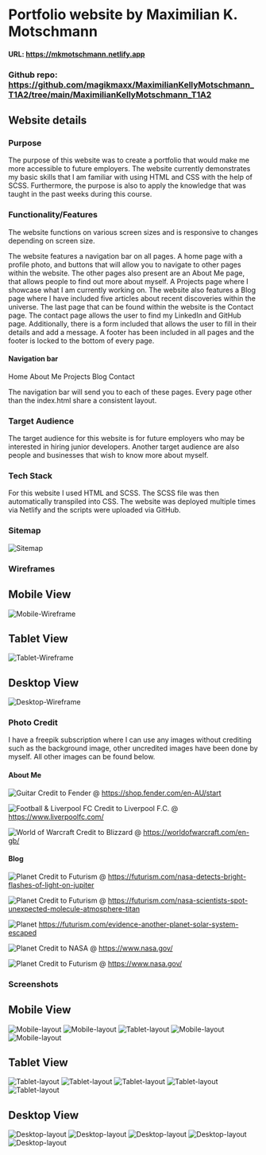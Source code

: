 # Portfolio website by Maximilian K. Motschmann

#### URL: https://mkmotschmann.netlify.app

### Github repo: https://github.com/magikmaxx/MaximilianKellyMotschmann_T1A2/tree/main/MaximilianKellyMotschmann_T1A2

## Website details

### Purpose

The purpose of this website was to create a portfolio that would make me more accessible to future employers. The website currently demonstrates my basic skills that I am familiar with using HTML and CSS with the help of SCSS. Furthermore, the purpose is also to apply the knowledge that was taught in the past weeks during this course.

### Functionality/Features

The website functions on various screen sizes and is responsive to changes depending on screen size.

The website features a navigation bar on all pages. A home page with a profile photo, and buttons that will allow you to navigate to other pages within the website. The other pages also present are an About Me page, that allows people to find out more about myself. A Projects page where I showcase what I am currently working on. The website also features a Blog page where I have included five articles about recent discoveries within the universe. The last page that can be found within the website is the Contact page. The contact page allows the user to find my LinkedIn and GitHub page. Additionally, there is a form included that allows the user to fill in their details and add a message.
A footer has been included in all pages and the footer is locked to the bottom of every page.

#### Navigation bar

Home About Me Projects Blog Contact

The navigation bar will send you to each of these pages. Every page other than the index.html share a consistent layout.

### Target Audience

The target audience for this website is for future employers who may be interested in hiring junior developers. Another target audience are also people and businesses that wish to know more about myself.

### Tech Stack

For this website I used HTML and SCSS. The SCSS file was then automatically transpiled into CSS. The website was deployed multiple times via Netlify and the scripts were uploaded via GitHub.

### Sitemap

![Sitemap](docs/sitemap.jpeg "Sitemap")

### Wireframes

## Mobile View

![Mobile-Wireframe](docs/Wireframes/Mobile-Layout.png)

## Tablet View

![Tablet-Wireframe](docs/Wireframes/Tablet-Layout.png)

## Desktop View

![Desktop-Wireframe](docs/Wireframes/Desktop-Layout.png)

### Photo Credit

I have a freepik subscription where I can use any images without crediting such as the background image, other uncredited images have been done by myself. All other images can be found below.

#### About Me

![Guitar](docs/images/Fender-Player-Strat.jpg "Guitar")
Credit to Fender @ https://shop.fender.com/en-AU/start

![Football & Liverpool FC](docs/images/LFC.jpg "Liverpool FC")
Credit to Liverpool F.C. @ https://www.liverpoolfc.com/

![World of Warcraft](docs/images/WoW-Shadowlands.jpg)
Credit to Blizzard @ https://worldofwarcraft.com/en-gb/

#### Blog

![Planet](docs/images/jupiter-blog.jpg "Jupiter")
Credit to Futurism @ https://futurism.com/nasa-detects-bright-flashes-of-light-on-jupiter

![Planet](docs/images/titan-blog.jpeg "Titan")
Credit to Futurism @ https://futurism.com/nasa-scientists-spot-unexpected-molecule-atmosphere-titan

![Planet](docs/images/planet-blog.jpg "Neptune")
https://futurism.com/evidence-another-planet-solar-system-escaped

![Planet](docs/images/exoplanet-blog.png "Exoplanet")
Credit to NASA @ https://www.nasa.gov/

![Planet](docs/images/Star-closer-blog.png "Sun")
Credit to Futurism @ https://www.nasa.gov/

### Screenshots

## Mobile View

![Mobile-layout](docs/Screenshots/Mobile-Home.png "Mobile Home Layout")
![Mobile-layout](docs/Screenshots/Mobile-About-Me.png "Mobile About Me Layout")
![Tablet-layout](docs/Screenshots/Mobile-Projects.png "Mobile Projects Layout")
![Mobile-layout](docs/Screenshots/Mobile-Blog.png "Mobile Blog Layout")
![Mobile-layout](docs/Screenshots/Mobile-Contact.png "Mobile Home Layout")

## Tablet View

![Tablet-layout](docs/Screenshots/Tablet-Home.png "Tablet Home Layout")
![Tablet-layout](docs/Screenshots/Tablet-About-Me.png "Tablet About Me Layout")
![Tablet-layout](docs/Screenshots/Tablet-Projects.png "Tablet Projects Layout")
![Tablet-layout](docs/Screenshots/Tablet-Blog.png "Tablet Blog Layout")
![Tablet-layout](docs/Screenshots/Tablet-contact.png "Tablet Contact Layout")

## Desktop View

![Desktop-layout](docs/Screenshots/Desktop-Home.png "Desktop Home Layout")
![Desktop-layout](docs/Screenshots/Desktop-About-Me.png "Desktop About Me Layout")
![Desktop-layout](docs/Screenshots/Desktop-Projects.png "Desktop Projects Layout")
![Desktop-layout](docs/Screenshots/Desktop-Blog.png "Desktop Blog Layout")
![Desktop-layout](docs/Screenshots/Desktop-contact.png "Desktop Contact Layout")
